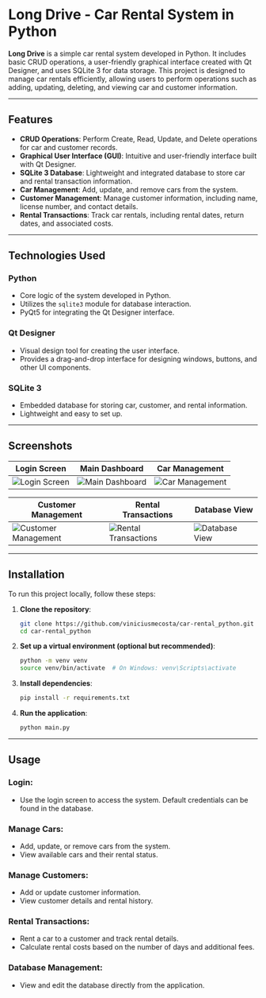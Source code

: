 # Long Drive - Car Rental System in Python

**Long Drive** is a simple car rental system developed in Python. It includes basic CRUD operations, a user-friendly graphical interface created with Qt Designer, and uses SQLite 3 for data storage. This project is designed to manage car rentals efficiently, allowing users to perform operations such as adding, updating, deleting, and viewing car and customer information.

---

## Features

- **CRUD Operations**: Perform Create, Read, Update, and Delete operations for car and customer records.
- **Graphical User Interface (GUI)**: Intuitive and user-friendly interface built with Qt Designer.
- **SQLite 3 Database**: Lightweight and integrated database to store car and rental transaction information.
- **Car Management**: Add, update, and remove cars from the system.
- **Customer Management**: Manage customer information, including name, license number, and contact details.
- **Rental Transactions**: Track car rentals, including rental dates, return dates, and associated costs.

---

## Technologies Used

### Python
- Core logic of the system developed in Python.
- Utilizes the `sqlite3` module for database interaction.
- PyQt5 for integrating the Qt Designer interface.

### Qt Designer
- Visual design tool for creating the user interface.
- Provides a drag-and-drop interface for designing windows, buttons, and other UI components.

### SQLite 3
- Embedded database for storing car, customer, and rental information.
- Lightweight and easy to set up.

---

## Screenshots

| Login Screen | Main Dashboard | Car Management |
|--------------|----------------|----------------|
| ![Login Screen](https://github.com/viniciusmecosta/car-rental_python/assets/127689653/e9207df2-4cba-436a-b6fd-00d135425908) | ![Main Dashboard](https://github.com/viniciusmecosta/car-rental_python/assets/127689653/24095d28-ea0a-47e8-a472-7f1b693b70e9) | ![Car Management](https://github.com/viniciusmecosta/car-rental_python/assets/127689653/98b19591-6a2a-40dd-a3dd-afea3467037e) |

| Customer Management | Rental Transactions | Database View |
|---------------------|---------------------|---------------|
| ![Customer Management](https://github.com/viniciusmecosta/car-rental_python/assets/127689653/48a4b875-c426-47f3-9206-b5fc4401f3a8) | ![Rental Transactions](https://github.com/viniciusmecosta/car-rental_python/assets/127689653/a940206d-aaac-4b1a-9f86-1b7d2c4b4904) | ![Database View](https://github.com/viniciusmecosta/car-rental_python/assets/127689653/d2816916-f667-4e40-b281-fdd2f8b01f6c) |

---

## Installation

To run this project locally, follow these steps:

1. **Clone the repository**:
   ```bash
   git clone https://github.com/viniciusmecosta/car-rental_python.git
   cd car-rental_python
   ```

2. **Set up a virtual environment (optional but recommended)**:
   ```bash
   python -m venv venv
   source venv/bin/activate  # On Windows: venv\Scripts\activate
   ```

3. **Install dependencies**:
   ```bash
   pip install -r requirements.txt
   ```

4. **Run the application**:
   ```bash
   python main.py
   ```

---

## Usage

### Login:
- Use the login screen to access the system. Default credentials can be found in the database.

### Manage Cars:
- Add, update, or remove cars from the system.
- View available cars and their rental status.

### Manage Customers:
- Add or update customer information.
- View customer details and rental history.

### Rental Transactions:
- Rent a car to a customer and track rental details.
- Calculate rental costs based on the number of days and additional fees.

### Database Management:
- View and edit the database directly from the application.